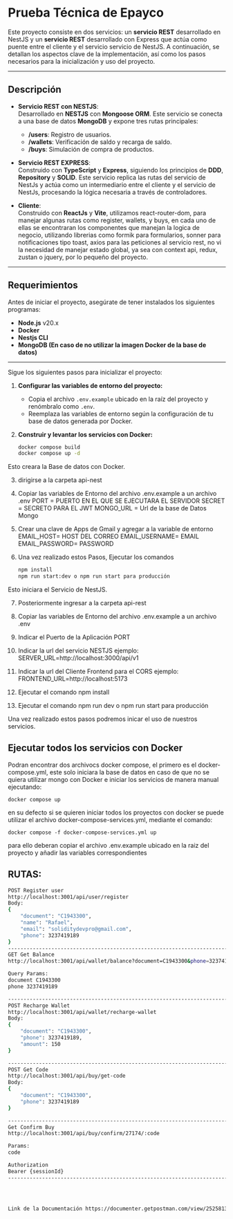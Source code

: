 # **Prueba Técnica de Epayco**

Este proyecto consiste en dos servicios: un **servicio REST** desarrollado en NestJS y un **servicio REST** desarrollado con Express que actúa como puente entre el cliente y el servicio servicio de NestJS. A continuación, se detallan los aspectos clave de la implementación, así como los pasos necesarios para la inicialización y uso del proyecto.

---

## **Descripción**
- **Servicio REST con NESTJS**:  
  Desarrollado en **NESTJS** con **Mongoose ORM**. Este servicio se conecta a una base de datos **MongoDB** y expone tres rutas principales:
  - **/users**: Registro de usuarios.
  - **/wallets**: Verificación de saldo y recarga de saldo.
  - **/buys**: Simulación de compra de productos.

- **Servicio REST EXPRESS**:  
  Construido con **TypeScript** y **Express**, siguiendo los principios de **DDD**, **Repository** y **SOLID**. Este servicio replica las rutas del servicio de NestJs y actúa como un intermediario entre el cliente y el servicio de NestJs, procesando la lógica necesaria a través de controladores.

- **Cliente**:  
  Construido con **ReactJs** y **Vite**, utilizamos react-router-dom, para manejar algunas rutas como register, wallets, y buys, en cada uno de ellas se encontraran los componentes que manejan la logica de negocio, utilizando librerias como formik para formularios, sonner para notificaciones tipo toast, axios para las peticiones al servicio rest, no vi la necesidad de manejar estado global, ya sea con context api, redux, zustan o jquery, por lo pequeño del proyecto.

---

## **Requerimientos**
Antes de iniciar el proyecto, asegúrate de tener instalados los siguientes programas:

- **Node.js** v20.x
- **Docker**
- **Nestjs CLI**
- **MongoDB (En caso de no utilizar la imagen Docker de la base de datos)**

---

Sigue los siguientes pasos para inicializar el proyecto:

1. **Configurar las variables de entorno del proyecto:**
   - Copia el archivo `.env.example` ubicado en la raíz del proyecto y renómbralo como `.env`.
   - Reemplaza las variables de entorno según la configuración de tu base de datos generada por Docker.

2. **Construir y levantar los servicios con Docker:**
   ```bash
   docker compose build
   docker compose up -d

Esto creara la Base de datos con Docker.

3. dirigirse a la carpeta api-nest
4. Copiar las variables de Entorno del archivo .env.example a un archivo .env
PORT = PUERTO EN EL QUE SE EJECUTARA EL SERVIDOR
SECRET = SECRETO PARA EL JWT
MONGO_URL = Url de la base de Datos Mongo

5. Crear una clave de Apps de Gmail y agregar a la variable de entorno
EMAIL_HOST= HOST DEL CORREO
EMAIL_USERNAME= EMAIL 
EMAIL_PASSWORD= PASSWORD


6. Una vez realizado estos Pasos, Ejecutar los comandos 
    ```bash
    npm install 
    npm run start:dev o npm run start para producción

Esto iniciara el Servicio de NestJS.

7. Posteriormente ingresar a la carpeta api-rest

8. Copiar las variables de Entorno del archivo .env.example a un archivo .env

9. Indicar el Puerto de la Aplicación PORT

10. Indicar la url del servicio NESTJS ejemplo: SERVER_URL=http://localhost:3000/api/v1

11. Indicar la url del Cliente Frontend para el CORS ejemplo: FRONTEND_URL=http://localhost:5173

12. Ejecutar el comando npm install

13. Ejecutar el comando npm run dev o npm run start para producción

Una vez realizado estos pasos podremos inicar el uso de nuestros servicios.

## **Ejecutar todos los servicios con Docker**
  Podran encontrar dos archivocs docker compose, el primero es el docker-compose.yml, este solo iniciara la base de datos en caso de que no se quiera utilizar mongo con Docker e iniciar los servicios de manera manual ejecutando:
  

    docker compose up 
  
  en su defecto si se quieren iniciar todos los proyectos con docker se puede utilizar el archivo docker-compose-services.yml, mediante el comando:


    docker compose -f docker-compose-services.yml up 
    
  para ello deberan copiar el archivo .env.example ubicado en la raiz del proyecto y añadir las variables correspondientes



RUTAS:
--------------------------------------------------------------------------
```bash
POST Register user
http://localhost:3001/api/user/register
Body:
{
    "document": "C1943300",
    "name": "Rafael",
    "email": "soliditydevpro@gmail.com",
    "phone": 3237419189
}
--------------------------------------------------------------------------
GET Get Balance
http://localhost:3001/api/wallet/balance?document=C1943300&phone=3237419189

Query Params:
document C1943300
phone 3237419189

--------------------------------------------------------------------------
POST Recharge Wallet
http://localhost:3001/api/wallet/recharge-wallet
Body:
{
    "document": "C1943300",
    "phone": 3237419189,
    "amount": 150
}

--------------------------------------------------------------------------
POST Get Code
http://localhost:3001/api/buy/get-code
Body:
{
    "document": "C1943300",
    "phone": 3237419189
}

--------------------------------------------------------------------------
Get Confirm Buy
http://localhost:3001/api/buy/confirm/27174/:code

Params:
code

Authorization
Bearer {sessionId}
--------------------------------------------------------------------------




Link de la Documentación https://documenter.getpostman.com/view/25258133/2sAXqtc2Zk